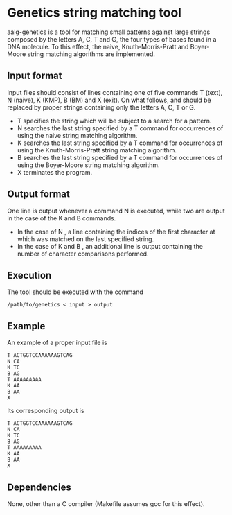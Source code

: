 # Genetics string matching tool
aalg-genetics is a tool for matching small patterns against large strings composed by the letters A, C, T and G, the four types of bases found in a DNA molecule. To this effect, the naive, Knuth-Morris-Pratt and Boyer-Moore string matching algorithms are implemented.

## Input format
Input files should consist of lines containing one of five commands T (text), N (naive), K (KMP), B (BM) and X (exit). On what follows, <string> and <pattern> should be replaced by proper strings containing only the letters A, C, T or G.
  - T <string> specifies the string which will be subject to a search for a pattern.
  - N <pattern> searches the last string specified by a T command for occurrences of <pattern> using the naive string matching algorithm.
  - K <pattern> searches the last string specified by a T command for occurrences of <pattern> using the Knuth-Morris-Pratt string matching algorithm.
  - B <pattern> searches the last string specified by a T command for occurrences of <pattern> using the Boyer-Moore string matching algorithm.
  - X terminates the program.

## Output format
One line is output whenever a command N is executed, while two are output in the case of the K and B commands.
  - In the case of N <pattern>, a line containing the indices of the first character at which <pattern> was matched on the last specified string.
  - In the case of K <pattern> and B <pattern>, an additional line is output containing the number of character comparisons performed.

## Execution
The tool should be executed with the command
```
/path/to/genetics < input > output
```

## Example
An example of a proper input file is
```
T ACTGGTCCAAAAAAGTCAG
N CA
K TC
B AG
T AAAAAAAAA
K AA
B AA
X
```
Its corresponding output is
```
T ACTGGTCCAAAAAAGTCAG
N CA
K TC
B AG
T AAAAAAAAA
K AA
B AA
X
```

## Dependencies
None, other than a C compiler (Makefile assumes gcc for this effect).
